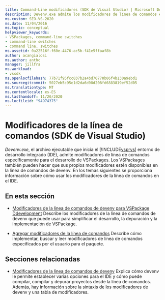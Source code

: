 ```yaml
---
title: Command-Line modificadores (SDK de Visual Studio) | Microsoft Docs
description: Devenv.exe admite los modificadores de línea de comandos específicamente para el desarrollo de VSPackages. Use los artículos de esta sección para obtener información acerca de los modificadores de la línea de comandos.
ms.custom: SEO-VS-2020
ms.date: 11/04/2016
ms.topic: conceptual
helpviewer_keywords:
- VSPackages, command-line switches
- command-line switches
- command line, switches
ms.assetid: 0a22516f-f60e-4476-ac5b-f41e5ffaaf8b
author: acangialosi
ms.author: anthc
manager: jillfra
ms.workload:
- vssdk
ms.openlocfilehash: 77b71f95fcc037b2a4bd70770b06f4b130a9ebd1
ms.sourcegitcommit: 5027eb5c95e1d2da6d08d208fd6883819ef52d05
ms.translationtype: MT
ms.contentlocale: es-ES
ms.lasthandoff: 11/20/2020
ms.locfileid: "94974375"
---
```

# <a name="command-line-switches-visual-studio-sdk"></a>Modificadores de la línea de comandos (SDK de Visual Studio)
*Devenv.exe*, el archivo ejecutable que inicia el [!INCLUDE[vsprvs](../code-quality/includes/vsprvs_md.md)] entorno de desarrollo integrado (IDE), admite modificadores de línea de comandos específicamente para el desarrollo de VSPackages. Los VSPackages también pueden hacer que sus propios modificadores estén disponibles en la línea de comandos de devenv. En los temas siguientes se proporciona información sobre cómo usar los modificadores de la línea de comandos en el IDE.

## <a name="in-this-section"></a>En esta sección
- [Modificadores de la línea de comandos de devenv para VSPackage Ddevelopment](../extensibility/devenv-command-line-switches-for-vspackage-development.md) Describe los modificadores de la línea de comandos de devenv que puede usar para simplificar el desarrollo, la depuración y la implementación de VSPackage.

- [Agregar modificadores de la línea de comandos](../extensibility/adding-command-line-switches.md) Describe cómo implementar, buscar y leer modificadores de línea de comandos especificados por el usuario para el paquete.

## <a name="related-sections"></a>Secciones relacionadas
- [Modificadores de la línea de comandos de devenv](../ide/reference/devenv-command-line-switches.md) Explica cómo devenv le permite establecer varias opciones para el IDE y cómo puede compilar, compilar y depurar proyectos desde la línea de comandos. Además, hay información sobre la sintaxis de los modificadores de devenv y una tabla de modificadores.
